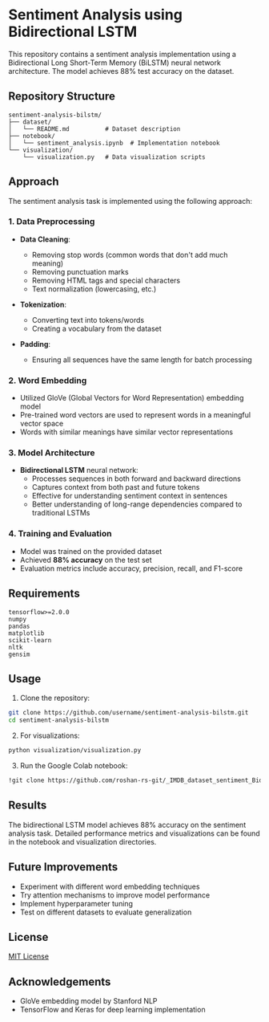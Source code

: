 # Sentiment Analysis using Bidirectional LSTM

This repository contains a sentiment analysis implementation using a Bidirectional Long Short-Term Memory (BiLSTM) neural network architecture. The model achieves 88% test accuracy on the dataset.

## Repository Structure

```
sentiment-analysis-bilstm/
├── dataset/
│   └── README.md          # Dataset description
├── notebook/
│   └── sentiment_analysis.ipynb  # Implementation notebook
└── visualization/
    └── visualization.py   # Data visualization scripts
```

## Approach

The sentiment analysis task is implemented using the following approach:

### 1. Data Preprocessing

- **Data Cleaning**:

  - Removing stop words (common words that don't add much meaning)
  - Removing punctuation marks
  - Removing HTML tags and special characters
  - Text normalization (lowercasing, etc.)

- **Tokenization**:

  - Converting text into tokens/words
  - Creating a vocabulary from the dataset

- **Padding**:
  - Ensuring all sequences have the same length for batch processing

### 2. Word Embedding

- Utilized GloVe (Global Vectors for Word Representation) embedding model
- Pre-trained word vectors are used to represent words in a meaningful vector space
- Words with similar meanings have similar vector representations

### 3. Model Architecture

- **Bidirectional LSTM** neural network:
  - Processes sequences in both forward and backward directions
  - Captures context from both past and future tokens
  - Effective for understanding sentiment context in sentences
  - Better understanding of long-range dependencies compared to traditional LSTMs

### 4. Training and Evaluation

- Model was trained on the provided dataset
- Achieved **88% accuracy** on the test set
- Evaluation metrics include accuracy, precision, recall, and F1-score

## Requirements

```
tensorflow>=2.0.0
numpy
pandas
matplotlib
scikit-learn
nltk
gensim
```

## Usage

1. Clone the repository:

```bash
git clone https://github.com/username/sentiment-analysis-bilstm.git
cd sentiment-analysis-bilstm
```

2. For visualizations:

```bash
python visualization/visualization.py
```

3. Run the Google Colab notebook:

```bash
!git clone https://github.com/roshan-rs-git/_IMDB_dataset_sentiment_Bidirectional_LSTM.ipynb
```

## Results

The bidirectional LSTM model achieves 88% accuracy on the sentiment analysis task. Detailed performance metrics and visualizations can be found in the notebook and visualization directories.

## Future Improvements

- Experiment with different word embedding techniques
- Try attention mechanisms to improve model performance
- Implement hyperparameter tuning
- Test on different datasets to evaluate generalization

## License

[MIT License](LICENSE)

## Acknowledgements

- GloVe embedding model by Stanford NLP
- TensorFlow and Keras for deep learning implementation

